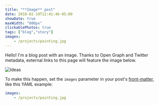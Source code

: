 ```yaml
---
title: "**Image** post"
date: 2018-02-19T12:41:46-05:00
showDate: true
maxWidth: "800px"
clickablePhotos: true
tags: ["blog","story"]
images:
    - /projects/painting.jpg
---
```


Hello! I'm a blog post with an image. Thanks to Open Graph and Twitter metadata, external links to this page will feature the image below.

![Ideas](/projects/painting.jpg)

To make this happen, set the `images` parameter in your post's [front-matter](https://gohugo.io/content-management/front-matter/), like this YAML example:

```yaml
images:
    - /projects/painting.jpg
```
